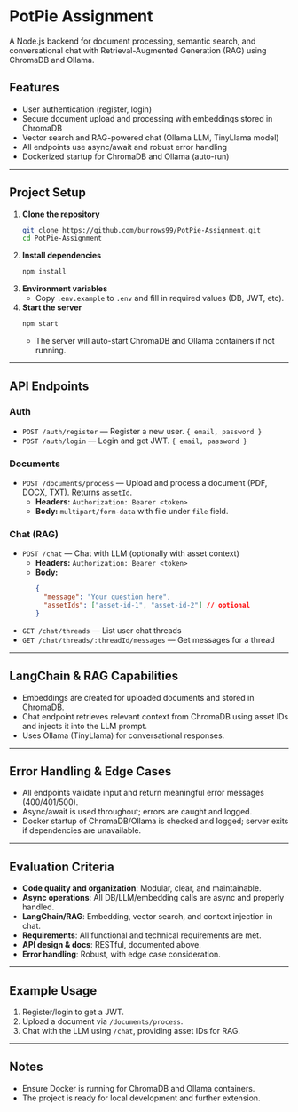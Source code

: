 # PotPie Assignment

A Node.js backend for document processing, semantic search, and conversational chat with Retrieval-Augmented Generation (RAG) using ChromaDB and Ollama.

## Features
- User authentication (register, login)
- Secure document upload and processing with embeddings stored in ChromaDB
- Vector search and RAG-powered chat (Ollama LLM, TinyLlama model)
- All endpoints use async/await and robust error handling
- Dockerized startup for ChromaDB and Ollama (auto-run)

---

## Project Setup

1. **Clone the repository**
   ```sh
   git clone https://github.com/burrows99/PotPie-Assignment.git
   cd PotPie-Assignment
   ```
2. **Install dependencies**
   ```sh
   npm install
   ```
3. **Environment variables**
   - Copy `.env.example` to `.env` and fill in required values (DB, JWT, etc).
4. **Start the server**
   ```sh
   npm start
   ```
   - The server will auto-start ChromaDB and Ollama containers if not running.

---

## API Endpoints

### Auth
- `POST /auth/register` — Register a new user. `{ email, password }`
- `POST /auth/login` — Login and get JWT. `{ email, password }`

### Documents
- `POST /documents/process` — Upload and process a document (PDF, DOCX, TXT). Returns `assetId`.
  - **Headers:** `Authorization: Bearer <token>`
  - **Body:** `multipart/form-data` with file under `file` field.

### Chat (RAG)
- `POST /chat` — Chat with LLM (optionally with asset context)
  - **Headers:** `Authorization: Bearer <token>`
  - **Body:**
    ```json
    {
      "message": "Your question here",
      "assetIds": ["asset-id-1", "asset-id-2"] // optional
    }
    ```
- `GET /chat/threads` — List user chat threads
- `GET /chat/threads/:threadId/messages` — Get messages for a thread

---

## LangChain & RAG Capabilities
- Embeddings are created for uploaded documents and stored in ChromaDB.
- Chat endpoint retrieves relevant context from ChromaDB using asset IDs and injects it into the LLM prompt.
- Uses Ollama (TinyLlama) for conversational responses.

---

## Error Handling & Edge Cases
- All endpoints validate input and return meaningful error messages (400/401/500).
- Async/await is used throughout; errors are caught and logged.
- Docker startup of ChromaDB/Ollama is checked and logged; server exits if dependencies are unavailable.

---

## Evaluation Criteria
- **Code quality and organization**: Modular, clear, and maintainable.
- **Async operations**: All DB/LLM/embedding calls are async and properly handled.
- **LangChain/RAG**: Embedding, vector search, and context injection in chat.
- **Requirements**: All functional and technical requirements are met.
- **API design & docs**: RESTful, documented above.
- **Error handling**: Robust, with edge case consideration.

---

## Example Usage

1. Register/login to get a JWT.
2. Upload a document via `/documents/process`.
3. Chat with the LLM using `/chat`, providing asset IDs for RAG.

---

## Notes
- Ensure Docker is running for ChromaDB and Ollama containers.
- The project is ready for local development and further extension.
